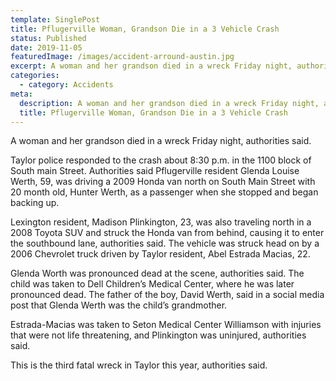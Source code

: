 ```yaml
---
template: SinglePost
title: Pflugerville Woman, Grandson Die in a 3 Vehicle Crash
status: Published
date: 2019-11-05
featuredImage: /images/accident-arround-austin.jpg
excerpt: A woman and her grandson died in a wreck Friday night, authorities said.
categories:
  - category: Accidents
meta:
  description: A woman and her grandson died in a wreck Friday night, authorities said.
  title: Pflugerville Woman, Grandson Die in a 3 Vehicle Crash
---
```

<!--StartFragment-->

A woman and her grandson died in a wreck Friday night, authorities said.

Taylor police responded to the crash about 8:30 p.m. in the 1100 block of South main Street. Authorities said Pflugerville resident Glenda Louise Werth, 59, was driving a 2009 Honda van north on South Main Street with 20 month old, Hunter Werth, as a passenger when she stopped and began backing up.

Lexington resident, Madison Plinkington, 23, was also traveling north in a 2008 Toyota SUV and struck the Honda van from behind, causing it to enter the southbound lane, authorities said. The vehicle was struck head on by a 2006 Chevrolet truck driven by Taylor resident, Abel Estrada Macias, 22.

Glenda Worth was pronounced dead at the scene, authorities said. The child was taken to Dell Children’s Medical Center, where he was later pronounced dead. The father of the boy, David Werth, said in a social media post that Glenda Werth was the child’s grandmother.

Estrada-Macias was taken to Seton Medical Center Williamson with injuries that were not life threatening, and Plinkington was uninjured, authorities said.

This is the third fatal wreck in Taylor this year, authorities said.

<!--EndFragment-->